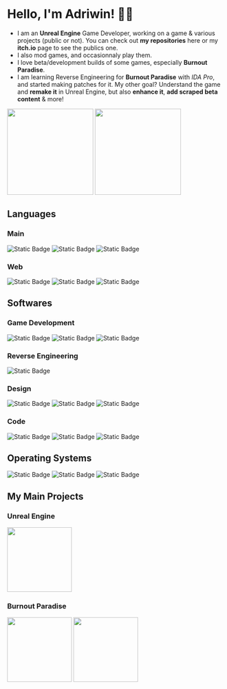 # Hello, I'm Adriwin! 👋🏼
- I am an **Unreal Engine** Game Developer, working on a game & various projects (public or not). You can check out **my repositories** here or my **itch.io** page to see the publics one.
- I also mod games, and occasionnaly play them.
- I love beta/development builds of some games, especially **Burnout Paradise**.
- I am learning Reverse Engineering for **Burnout Paradise** with *IDA Pro*, and started making patches for it. My other goal? Understand the game and **remake it** in Unreal Engine, but also **enhance it**, **add scraped beta content** & more!

[<img src="https://github-readme-stats.vercel.app/api?username=Adriwin06&show_icons=true&theme=github_dark_dimmed" height="200">](https://github.com/Adriwin06)
[<img src="https://github-readme-stats.vercel.app/api/top-langs/?username=Adriwin06&langs_count=10&layout=compact&theme=github_dark_dimmed" height="200">](https://github.com/Adriwin06)


## Languages
### Main
![Static Badge](https://img.shields.io/badge/C-00589c?style=for-the-badge&logo=c&logoColor=white)
![Static Badge](https://img.shields.io/badge/Python-2f6c9d?style=for-the-badge&logo=python&logoColor=ffdb4a)
![Static Badge](https://img.shields.io/badge/Bash-2a3238?style=for-the-badge&logo=gnubash&logoColor=white)
### Web
![Static Badge](https://img.shields.io/badge/HTML-e54c21?style=for-the-badge&logo=html5&logoColor=white)
![Static Badge](https://img.shields.io/badge/CSS-264de4?style=for-the-badge&logo=css3&logoColor=white)
![Static Badge](https://img.shields.io/badge/JavaScript-fedd22?style=for-the-badge&logo=javascript&logoColor=black)  

## Softwares
### Game Development
![Static Badge](https://img.shields.io/badge/Unreal%20Engine-ffffff?style=for-the-badge&logo=unreal-engine&logoColor=black)
![Static Badge](https://img.shields.io/badge/Blender-eb7700?style=for-the-badge&logo=blender&logoColor=white)
![Static Badge](https://img.shields.io/badge/Gaea-ffb800?style=for-the-badge&logo=quadspinner&logoColor=white)

### Reverse Engineering
![Static Badge](https://img.shields.io/badge/IDA%20Pro-e1164d?style=for-the-badge&logo=ida&logoColor=white)

### Design
![Static Badge](https://img.shields.io/badge/Figma-874fff?style=for-the-badge&logo=figma&logoColor=white)
![Static Badge](https://img.shields.io/badge/Adobe%20Illustrator-330000?style=for-the-badge&logo=adobe-illustrator&logoColor=white)
![Static Badge](https://img.shields.io/badge/Krita-f54ff4?style=for-the-badge&logo=krita&logoColor=white)

### Code
![Static Badge](https://img.shields.io/badge/Visual%20Studio%20Code-2578ac?style=for-the-badge&logo=visual-studio-code&logoColor=white)
![Static Badge](https://img.shields.io/badge/Sublime%20Text-f89820?style=for-the-badge&logo=sublime-text&logoColor=white)
![Static Badge](https://img.shields.io/badge/Visual%20Studio-7252aa?style=for-the-badge&logo=visual-studio&logoColor=white)

## Operating Systems
![Static Badge](https://img.shields.io/badge/Windows-38c1ff?style=for-the-badge&logo=windows-11&logoColor=white)
![Static Badge](https://img.shields.io/badge/Linux-FCC624?style=for-the-badge&logo=linux&logoColor=black)
![Static Badge](https://img.shields.io/badge/Android-30d780?style=for-the-badge&logo=android&logoColor=white)

## My Main Projects
### Unreal Engine
[<img src="https://github-readme-stats.vercel.app/api/pin/?username=Adriwin06&repo=Ultimate-CommonUI-Menu-System&theme=github_dark_dimmed" height="150">](https://github.com/Adriwin06/Ultimate-CommonUI-Menu-System)

### Burnout Paradise
[<img src="https://github-readme-stats.vercel.app/api/pin/?username=Adriwin06&repo=Blender_Burnout_Batch_Assets_Import&theme=github_dark_dimmed" height="150">](https://github.com/Adriwin06/Blender_Burnout_Batch_Assets_Import)
[<img src="https://github-readme-stats.vercel.app/api/gist?id=339d77a7b45069e34955cd1b9f16d8d3&theme=github_dark_dimmed" height="150">](https://gist.github.com/Adriwin06/339d77a7b45069e34955cd1b9f16d8d3#file-readme-md)

